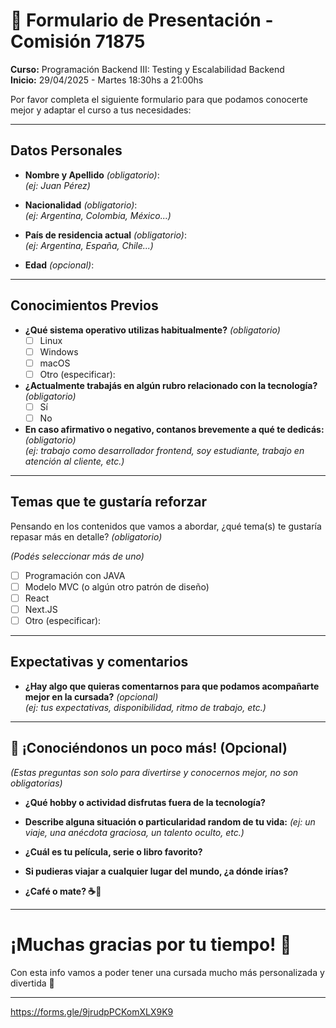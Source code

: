 # 📝 Formulario de Presentación - Comisión 71875
**Curso:** Programación Backend III: Testing y Escalabilidad Backend  
**Inicio:** 29/04/2025 - Martes 18:30hs a 21:00hs

Por favor completa el siguiente formulario para que podamos conocerte mejor y adaptar el curso a tus necesidades:

---

## Datos Personales
- **Nombre y Apellido** *(obligatorio)*:  
_(ej: Juan Pérez)_

- **Nacionalidad** *(obligatorio)*:  
_(ej: Argentina, Colombia, México...)_

- **País de residencia actual** *(obligatorio)*:  
_(ej: Argentina, España, Chile...)_

- **Edad** *(opcional)*:

---

## Conocimientos Previos
- **¿Qué sistema operativo utilizas habitualmente?** *(obligatorio)*  
  - [ ] Linux
  - [ ] Windows
  - [ ] macOS
  - [ ] Otro (especificar):

- **¿Actualmente trabajás en algún rubro relacionado con la tecnología?** *(obligatorio)*  
  - [ ] Sí
  - [ ] No

- **En caso afirmativo o negativo, contanos brevemente a qué te dedicás:** *(obligatorio)*  
_(ej: trabajo como desarrollador frontend, soy estudiante, trabajo en atención al cliente, etc.)_

---

## Temas que te gustaría reforzar
Pensando en los contenidos que vamos a abordar, ¿qué tema(s) te gustaría repasar más en detalle? *(obligatorio)*

_(Podés seleccionar más de uno)_

- [ ] Programación con JAVA
- [ ] Modelo MVC (o algún otro patrón de diseño)
- [ ] React
- [ ] Next.JS
- [ ] Otro (especificar):

---

## Expectativas y comentarios
- **¿Hay algo que quieras comentarnos para que podamos acompañarte mejor en la cursada?** *(opcional)*  
_(ej: tus expectativas, disponibilidad, ritmo de trabajo, etc.)_

---

## 🎲 ¡Conociéndonos un poco más! (Opcional)
*(Estas preguntas son solo para divertirse y conocernos mejor, no son obligatorias)*

- **¿Qué hobby o actividad disfrutas fuera de la tecnología?**

- **Describe alguna situación o particularidad random de tu vida:**
_(ej: un viaje, una anécdota graciosa, un talento oculto, etc.)_
  
- **¿Cuál es tu película, serie o libro favorito?**
  
- **Si pudieras viajar a cualquier lugar del mundo, ¿a dónde irías?**

- **¿Café o mate? ☕🧉**

---

# ¡Muchas gracias por tu tiempo! 🙌  
Con esta info vamos a poder tener una cursada mucho más personalizada y divertida 🚀



---

https://forms.gle/9jrudpPCKomXLX9K9

